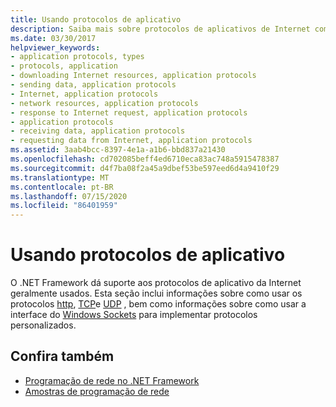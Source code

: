 ```yaml
---
title: Usando protocolos de aplicativo
description: Saiba mais sobre protocolos de aplicativos de Internet comumente usados que o .NET Framework dá suporte, como HTTP, TCP e UDP, e implementação de protocolos personalizados.
ms.date: 03/30/2017
helpviewer_keywords:
- application protocols, types
- protocols, application
- downloading Internet resources, application protocols
- sending data, application protocols
- Internet, application protocols
- network resources, application protocols
- response to Internet request, application protocols
- application protocols
- receiving data, application protocols
- requesting data from Internet, application protocols
ms.assetid: 3aab4bcc-8397-4e1a-a1b6-bbd837a21430
ms.openlocfilehash: cd702085beff4ed6710eca83ac748a5915478387
ms.sourcegitcommit: d4f7ba08f2a45a9dbef53be597eed6d4a9410f29
ms.translationtype: MT
ms.contentlocale: pt-BR
ms.lasthandoff: 07/15/2020
ms.locfileid: "86401959"
---
```

# <a name="using-application-protocols"></a>Usando protocolos de aplicativo

O .NET Framework dá suporte aos protocolos de aplicativo da Internet geralmente usados. Esta seção inclui informações sobre como usar os protocolos [http](http.md), [TCP](using-tcp-services.md)e [UDP](using-udp-services.md) , bem como informações sobre como usar a interface do [Windows Sockets](sockets.md) para implementar protocolos personalizados.

## <a name="see-also"></a>Confira também

- [Programação de rede no .NET Framework](index.md)
- [Amostras de programação de rede](network-programming-samples.md)
